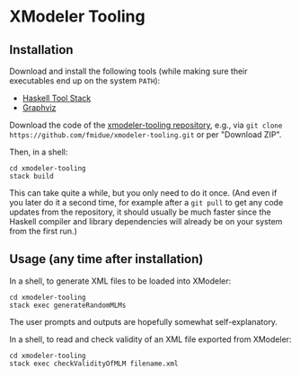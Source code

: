 # XModeler Tooling

## Installation

Download and install the following tools (while making sure their executables end up on the system `PATH`):

- [Haskell Tool Stack](https://haskellstack.org/)
- [Graphviz](https://graphviz.org/)

Download the code of the [xmodeler-tooling repository](https://github.com/fmidue/xmodeler-tooling), e.g., via `git clone https://github.com/fmidue/xmodeler-tooling.git` or per "Download ZIP".

Then, in a shell:
```shell
cd xmodeler-tooling
stack build
```
This can take quite a while, but you only need to do it once.
(And even if you later do it a second time, for example after a `git pull` to get any code updates from the repository, it should usually be much faster since the Haskell compiler and library dependencies will already be on your system from the first run.)

## Usage (any time after installation)

In a shell, to generate XML files to be loaded into XModeler:
```shell
cd xmodeler-tooling
stack exec generateRandomMLMs
```
The user prompts and outputs are hopefully somewhat self-explanatory.


In a shell, to read and check validity of an XML file exported from XModeler:
```shell
cd xmodeler-tooling
stack exec checkValidityOfMLM filename.xml
```
